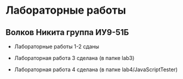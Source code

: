 # Лабораторные работы
## Волков Никита группа ИУ9-51Б

- Лабораторные работы 1-2 сданы 

- Лабораторная работа 3 сделана (в папке lab3)

- Лабораторная работа 4 сделана (в папке lab4/JavaScriptTester)